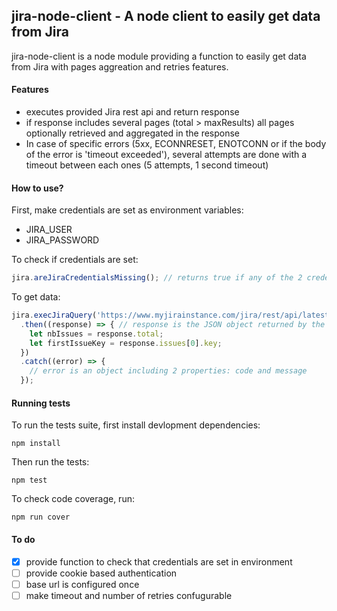 ## jira-node-client - A node client to easily get data from Jira

jira-node-client is a node module providing a function to easily get data from Jira with pages aggreation and retries features.

#### Features
* executes provided Jira rest api and return response
* if response includes several pages (total > maxResults) all pages optionally retrieved and aggregated in the response
* In case of specific errors (5xx, ECONNRESET, ENOTCONN or if the body of the error is 'timeout exceeded'), several attempts are done with a timeout between each ones (5 attempts, 1 second timeout)

#### How to use?
First, make credentials are set as environment variables:
* JIRA_USER
* JIRA_PASSWORD

To check if credentials are set:
```javascript
jira.areJiraCredentialsMissing(); // returns true if any of the 2 credentials is not set
```
To get data:
```javascript
jira.execJiraQuery('https://www.myjirainstance.com/jira/rest/api/latest/search?jql=project = PROJKEY and issuetype not in (Epic,subTaskIssueTypes()) and resolution != Unresolved', true)
  .then((response) => { // response is the JSON object returned by the api
    let nbIssues = response.total;
    let firstIssueKey = response.issues[0].key;
  })
  .catch((error) => {
    // error is an object including 2 properties: code and message
  });
```

#### Running tests
To run the tests suite, first install devlopment dependencies:
```
npm install
```
Then run the tests:
```
npm test
```
To check code coverage, run:
```
npm run cover
```

#### To do
- [x] provide function to check that credentials are set in environment
- [ ] provide cookie based authentication
- [ ] base url is configured once
- [ ] make timeout and number of retries confugurable
